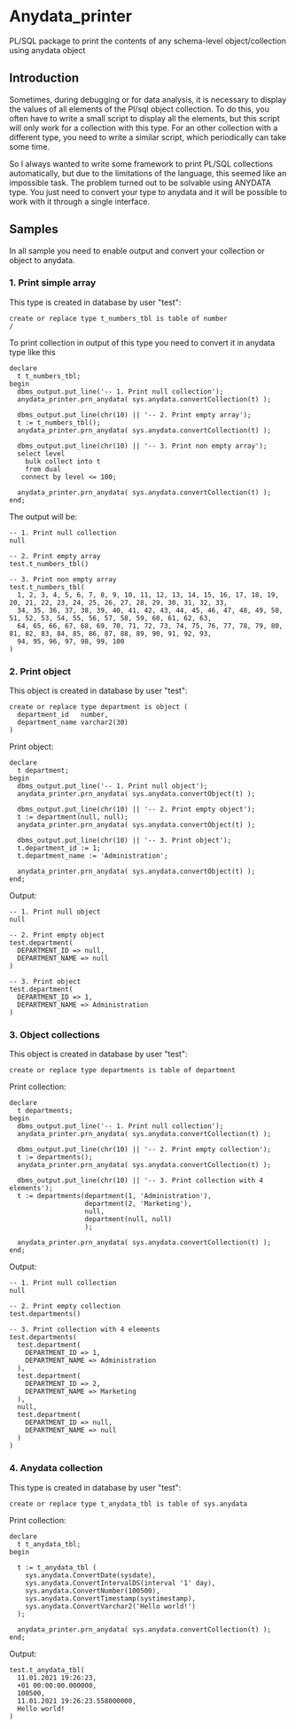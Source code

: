 # Anydata_printer
PL/SQL package to print the contents of any schema-level object/collection using anydata object

## Introduction

Sometimes, during debugging or for data analysis, it is necessary to display the values of all elements of the Pl/sql object collection. To do this, you often have to write a small script to display all the elements, but this script will only work for a collection with this type. For an other collection with a different type, you need to write a similar script, which periodically can take some time.

So I always wanted to write some framework to print PL/SQL collections automatically, but due to the limitations of the language, this seemed like an impossible task. The problem turned out to be solvable using ANYDATA type. You just need to convert your type to anydata and it will be possible to work with it through a single interface.

## Samples
In all sample you need to enable output and convert your collection or object to anydata.


### 1. Print simple array


This type is created in database by user "test":
```
create or replace type t_numbers_tbl is table of number
/
```
To print collection in output of this type you need to convert it in anydata type like this
```
declare
  t t_numbers_tbl;
begin
  dbms_output.put_line('-- 1. Print null collection');
  anydata_printer.prn_anydata( sys.anydata.convertCollection(t) );
  
  dbms_output.put_line(chr(10) || '-- 2. Print empty array');
  t := t_numbers_tbl();
  anydata_printer.prn_anydata( sys.anydata.convertCollection(t) );
  
  dbms_output.put_line(chr(10) || '-- 3. Print non empty array');
  select level 
    bulk collect into t
    from dual
   connect by level <= 100;

  anydata_printer.prn_anydata( sys.anydata.convertCollection(t) );
end;
```
The output will be:
```
-- 1. Print null collection
null

-- 2. Print empty array
test.t_numbers_tbl()

-- 3. Print non empty array
test.t_numbers_tbl(
  1, 2, 3, 4, 5, 6, 7, 8, 9, 10, 11, 12, 13, 14, 15, 16, 17, 18, 19, 20, 21, 22, 23, 24, 25, 26, 27, 28, 29, 30, 31, 32, 33, 
  34, 35, 36, 37, 38, 39, 40, 41, 42, 43, 44, 45, 46, 47, 48, 49, 50, 51, 52, 53, 54, 55, 56, 57, 58, 59, 60, 61, 62, 63, 
  64, 65, 66, 67, 68, 69, 70, 71, 72, 73, 74, 75, 76, 77, 78, 79, 80, 81, 82, 83, 84, 85, 86, 87, 88, 89, 90, 91, 92, 93, 
  94, 95, 96, 97, 98, 99, 100
)
```


### 2. Print object


This object is created in database by user "test":
```
create or replace type department is object (
  department_id   number,
  department_name varchar2(30)
)
```

Print object:
```
declare
  t department;
begin
  dbms_output.put_line('-- 1. Print null object');
  anydata_printer.prn_anydata( sys.anydata.convertObject(t) );
  
  dbms_output.put_line(chr(10) || '-- 2. Print empty object');
  t := department(null, null);
  anydata_printer.prn_anydata( sys.anydata.convertObject(t) );
  
  dbms_output.put_line(chr(10) || '-- 3. Print object');
  t.department_id := 1;
  t.department_name := 'Administration';

  anydata_printer.prn_anydata( sys.anydata.convertObject(t) );
end;
```

Output:
```
-- 1. Print null object
null

-- 2. Print empty object
test.department(
  DEPARTMENT_ID => null,
  DEPARTMENT_NAME => null
)

-- 3. Print object
test.department(
  DEPARTMENT_ID => 1,
  DEPARTMENT_NAME => Administration
)
```


### 3. Object collections


This object is created in database by user "test":
```
create or replace type departments is table of department
```

Print collection:
```
declare
  t departments;
begin
  dbms_output.put_line('-- 1. Print null collection');
  anydata_printer.prn_anydata( sys.anydata.convertCollection(t) );
  
  dbms_output.put_line(chr(10) || '-- 2. Print empty collection');
  t := departments();
  anydata_printer.prn_anydata( sys.anydata.convertCollection(t) );
  
  dbms_output.put_line(chr(10) || '-- 3. Print collection with 4 elements');
  t := departments(department(1, 'Administration'),
                   department(2, 'Marketing'),
                   null,
                   department(null, null)
                   );

  anydata_printer.prn_anydata( sys.anydata.convertCollection(t) );
end;
```

Output:
```
-- 1. Print null collection
null

-- 2. Print empty collection
test.departments()

-- 3. Print collection with 4 elements
test.departments(
  test.department(
    DEPARTMENT_ID => 1,
    DEPARTMENT_NAME => Administration
  ), 
  test.department(
    DEPARTMENT_ID => 2,
    DEPARTMENT_NAME => Marketing
  ), 
  null, 
  test.department(
    DEPARTMENT_ID => null,
    DEPARTMENT_NAME => null
  )
)
```


### 4. Anydata collection


This type is created in database by user "test":
```
create or replace type t_anydata_tbl is table of sys.anydata
```

Print collection:
```
declare
  t t_anydata_tbl;
begin

  t := t_anydata_tbl (
    sys.anydata.ConvertDate(sysdate),
    sys.anydata.ConvertIntervalDS(interval '1' day),
    sys.anydata.ConvertNumber(100500),
    sys.anydata.ConvertTimestamp(systimestamp),
    sys.anydata.ConvertVarchar2('Hello world!')
  );
  
  anydata_printer.prn_anydata( sys.anydata.convertCollection(t) );
end;
```

Output:
```
test.t_anydata_tbl(
  11.01.2021 19:26:23, 
  +01 00:00:00.000000, 
  100500, 
  11.01.2021 19:26:23.558000000, 
  Hello world!
)
```
